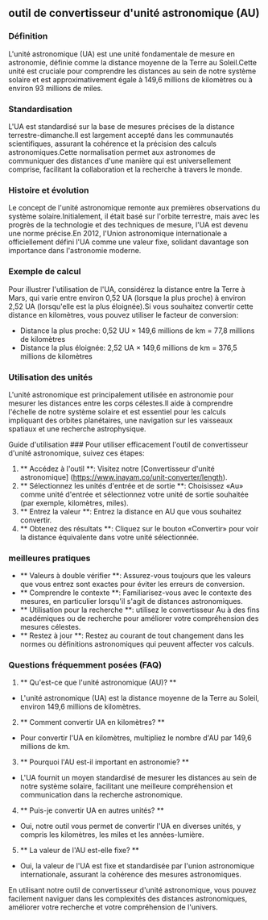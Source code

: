 ## outil de convertisseur d'unité astronomique (AU)

### Définition
L'unité astronomique (UA) est une unité fondamentale de mesure en astronomie, définie comme la distance moyenne de la Terre au Soleil.Cette unité est cruciale pour comprendre les distances au sein de notre système solaire et est approximativement égale à 149,6 millions de kilomètres ou à environ 93 millions de miles.

### Standardisation
L'UA est standardisé sur la base de mesures précises de la distance terrestre-dimanche.Il est largement accepté dans les communautés scientifiques, assurant la cohérence et la précision des calculs astronomiques.Cette normalisation permet aux astronomes de communiquer des distances d'une manière qui est universellement comprise, facilitant la collaboration et la recherche à travers le monde.

### Histoire et évolution
Le concept de l'unité astronomique remonte aux premières observations du système solaire.Initialement, il était basé sur l'orbite terrestre, mais avec les progrès de la technologie et des techniques de mesure, l'UA est devenu une norme précise.En 2012, l'Union astronomique internationale a officiellement défini l'UA comme une valeur fixe, solidant davantage son importance dans l'astronomie moderne.

### Exemple de calcul
Pour illustrer l'utilisation de l'UA, considérez la distance entre la Terre à Mars, qui varie entre environ 0,52 UA (lorsque la plus proche) à environ 2,52 UA (lorsqu'elle est la plus éloignée).Si vous souhaitez convertir cette distance en kilomètres, vous pouvez utiliser le facteur de conversion:

- Distance la plus proche: 0,52 UU × 149,6 millions de km = 77,8 millions de kilomètres
- Distance la plus éloignée: 2,52 UA × 149,6 millions de km = 376,5 millions de kilomètres

### Utilisation des unités
L'unité astronomique est principalement utilisée en astronomie pour mesurer les distances entre les corps célestes.Il aide à comprendre l'échelle de notre système solaire et est essentiel pour les calculs impliquant des orbites planétaires, une navigation sur les vaisseaux spatiaux et une recherche astrophysique.

Guide d'utilisation ###
Pour utiliser efficacement l'outil de convertisseur d'unité astronomique, suivez ces étapes:
1. ** Accédez à l'outil **: Visitez notre [Convertisseur d'unité astronomique] (https://www.inayam.co/unit-converter/length).
2. ** Sélectionnez les unités d'entrée et de sortie **: Choisissez «Au» comme unité d'entrée et sélectionnez votre unité de sortie souhaitée (par exemple, kilomètres, miles).
3. ** Entrez la valeur **: Entrez la distance en AU que vous souhaitez convertir.
4. ** Obtenez des résultats **: Cliquez sur le bouton «Convertir» pour voir la distance équivalente dans votre unité sélectionnée.

### meilleures pratiques
- ** Valeurs à double vérifier **: Assurez-vous toujours que les valeurs que vous entrez sont exactes pour éviter les erreurs de conversion.
- ** Comprendre le contexte **: Familiarisez-vous avec le contexte des mesures, en particulier lorsqu'il s'agit de distances astronomiques.
- ** Utilisation pour la recherche **: utilisez le convertisseur Au à des fins académiques ou de recherche pour améliorer votre compréhension des mesures célestes.
- ** Restez à jour **: Restez au courant de tout changement dans les normes ou définitions astronomiques qui peuvent affecter vos calculs.

### Questions fréquemment posées (FAQ)

1. ** Qu'est-ce que l'unité astronomique (AU)? **
- L'unité astronomique (UA) est la distance moyenne de la Terre au Soleil, environ 149,6 millions de kilomètres.

2. ** Comment convertir UA en kilomètres? **
- Pour convertir l'UA en kilomètres, multipliez le nombre d'AU par 149,6 millions de km.

3. ** Pourquoi l'AU est-il important en astronomie? **
- L'UA fournit un moyen standardisé de mesurer les distances au sein de notre système solaire, facilitant une meilleure compréhension et communication dans la recherche astronomique.

4. ** Puis-je convertir UA en autres unités? **
- Oui, notre outil vous permet de convertir l'UA en diverses unités, y compris les kilomètres, les miles et les années-lumière.

5. ** La valeur de l'AU est-elle fixe? **
- Oui, la valeur de l'UA est fixe et standardisée par l'union astronomique internationale, assurant la cohérence des mesures astronomiques.

En utilisant notre outil de convertisseur d'unité astronomique, vous pouvez facilement naviguer dans les complexités des distances astronomiques, améliorer votre recherche et votre compréhension de l'univers.